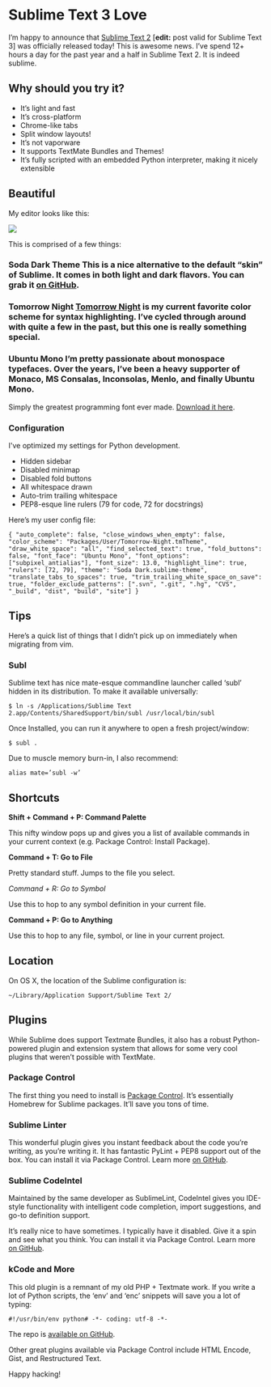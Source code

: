 # Sublime Text 3 Love

  I’m happy to announce that [Sublime Text 2](http://www.sublimetext.com/2) \[**edit:** post valid for Sublime Text 3] was officially released today! This is awesome news. I’ve spend 12\+ hours a day for the past year and a half in Sublime Text 2\. It is indeed sublime.

 ## Why should you try it?

 * It’s light and fast
* It’s cross\-platform
* Chrome\-like tabs
* Split window layouts!
* It’s not vaporware
* It supports TextMate Bundles and Themes!
* It’s fully scripted with an embedded Python interpreter, making it nicely extensible

 ## Beautiful

 My editor looks like this:

 ![](https://d233eq3e3p3cv0.cloudfront.net/max/842/0*ZE4cOiqiRGcr86wk.png)

 This is comprised of a few things:

 ### Soda Dark Theme This is a nice alternative to the default “skin” of Sublime. It comes in both light and dark flavors. You can grab it [on GitHub](https://github.com/buymeasoda/soda-theme/).

 ### Tomorrow Night [Tomorrow Night](https://github.com/chriskempson/tomorrow-theme/tree/master/textmate) is my current favorite color scheme for syntax highlighting. I’ve cycled through around with quite a few in the past, but this one is really something special.

 ### Ubuntu Mono I’m pretty passionate about monospace typefaces. Over the years, I’ve been a heavy supporter of Monaco, MS Consalas, Inconsolas, Menlo, and finally Ubuntu Mono.

 Simply the greatest programming font ever made. [Download it here](http://font.ubuntu.com/).

 ### Configuration

 I've optimized my settings for Python development.

 * Hidden sidebar
* Disabled minimap
* Disabled fold buttons
* All whitespace drawn
* Auto\-trim trailing whitespace
* PEP8\-esque line rulers (79 for code, 72 for docstrings)

 Here’s my user config file:

 
```
{ "auto_complete": false, "close_windows_when_empty": false, "color_scheme": "Packages/User/Tomorrow-Night.tmTheme", "draw_white_space": "all", "find_selected_text": true, "fold_buttons": false, "font_face": "Ubuntu Mono", "font_options": ["subpixel_antialias"], "font_size": 13.0, "highlight_line": true, "rulers": [72, 79], "theme": "Soda Dark.sublime-theme", "translate_tabs_to_spaces": true, "trim_trailing_white_space_on_save": true, "folder_exclude_patterns": [".svn", ".git", ".hg", "CVS", "_build", "dist", "build", "site"] }
```
 ## Tips

 Here’s a quick list of things that I didn’t pick up on immediately when migrating from vim.

 ### Subl

 Sublime text has nice mate\-esque commandline launcher called ‘subl’ hidden in its distribution. To make it available universally:

 
```
$ ln -s /Applications/Sublime Text 2.app/Contents/SharedSupport/bin/subl /usr/local/bin/subl
```
 Once Installed, you can run it anywhere to open a fresh project/window:

 
```
$ subl .
```
 Due to muscle memory burn\-in, I also recommend:

 
```
alias mate=’subl -w’
```
 ## Shortcuts

 **Shift \+ Command \+ P: Command Palette**

 This nifty window pops up and gives you a list of available commands in your current context (e.g. Package Control: Install Package).

 **Command \+ T: Go to File**

 Pretty standard stuff. Jumps to the file you select.

 *Command \+ R: Go to Symbol*

 Use this to hop to any symbol definition in your current file.

 **Command \+ P: Go to Anything**

 Use this to hop to any file, symbol, or line in your current project.

 ## Location

 On OS X, the location of the Sublime configuration is:

 
```
~/Library/Application Support/Sublime Text 2/
```
 ## Plugins

 While Sublime does support Textmate Bundles, it also has a robust Python\-powered plugin and extension system that allows for some very cool plugins that weren’t possible with TextMate.

 ### Package Control

 The first thing you need to install is [Package Control](http://wbond.net/sublime_packages/package_control). It’s essentially Homebrew for Sublime packages. It’ll save you tons of time.

 ### Sublime Linter

 This wonderful plugin gives you instant feedback about the code you’re writing, as you’re writing it. It has fantastic PyLint \+ PEP8 support out of the box. You can install it via Package Control. Learn more [on GitHub](https://github.com/SublimeLinter/SublimeLinter).

 ### Sublime CodeIntel

 Maintained by the same developer as SublimeLint, CodeIntel gives you IDE\-style functionality with intelligent code completion, import suggestions, and go\-to definition support.

 It’s really nice to have sometimes. I typically have it disabled. Give it a spin and see what you think. You can install it via Package Control. Learn more [on GitHub](https://github.com/Kronuz/SublimeCodeIntel).

 ### kCode and More

 This old plugin is a remnant of my old PHP \+ Textmate work. If you write a lot of Python scripts, the ‘env’ and ‘enc’ snippets will save you a lot of typing:

 
```
#!/usr/bin/env python# -*- coding: utf-8 -*-
```
 The repo is [available on GitHub](https://github.com/kennethreitz/kcode.tmbundle).

 Other great plugins available via Package Control include HTML Encode, Gist, and Restructured Text.

 Happy hacking!

  